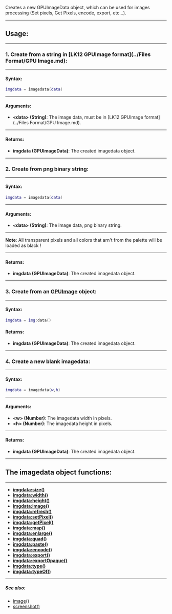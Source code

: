 Creates a new GPUImageData object, which can be used for images processing (Set pixels, Get Pixels, encode, export, etc...).

---

## Usage:

---

### 1. Create from a string in [LK12 GPUImage format](../Files Format/GPU Image.md):

---

#### Syntax:
```lua
imgdata = imagedata(data)
```

---

#### Arguments:

* **<data\> (String)**: The image data, must be in [LK12 GPUImage format](../Files Format/GPU Image.md).

---

#### Returns:

* **imgdata (GPUImageData)**: The created imagedata object.

---

### 2. Create from png binary string:

---

#### Syntax:
```lua
imgdata = imagedata(data)
```

---

#### Arguments:

* **<data\> (String)**: The image data, png binary string.

---

**Note**: All transparent pixels and all colors that arn't from the palette will be loaded as black !

---

#### Returns:

* **imgdata (GPUImageData)**: The created imagedata object.

---

### 3. Create from an [GPUImage](image.md) object:

---

#### Syntax:
```lua
imgdata = img:data()
```

#### Returns:

* **imgdata (GPUImageData)**: The created imagedata object.

---

### 4. Create a new blank imagedata:

---

#### Syntax:
```lua
imgdata = imagedata(w,h)
```

---

#### Arguments:

* **<w\> (Number)**: The imagedata width in pixels.
* **<h\> (Number)**: The imagedata height in pixels.

---

#### Returns:

* **imgdata (GPUImageData)**: The created imagedata object.

---

## The imagedata object functions:

---

* [**imgdata:size()**](imagedata.size.md)
* [**imgdata:width()**](imagedata.width.md)
* [**imgdata:height()**](imagedata.height.md)
* [**imgdata:image()**](imagedata.image.md)
* [**imgdata:refresh()**](imagedata.refresh.md)
* [**imgdata:setPixel()**](imagedata.setPixel.md)
* [**imgdata:getPixel()**](imagedata.getPixel.md)
* [**imgdata:map()**](imagedata.map.md)
* [**imgdata:enlarge()**](imagedata.enlarge.md)
* [**imgdata:quad()**](imagedata.quad.md)
* [**imgdata:paste()**](imagedata.paste.md)
* [**imgdata:encode()**](imagedata.encode.md)
* [**imgdata:export()**](imagedata.export.md)
* [**imgdata:exportOpaque()**](imagedata.exportOpaque.md)
* [**imgdata:type()**](imagedata.type.md)
* [**imgdata:typeOf()**](imagedata.typeOf.md)

---

##### See also:

* [image()](image.md)
* [screenshot()](screenshot.md)
